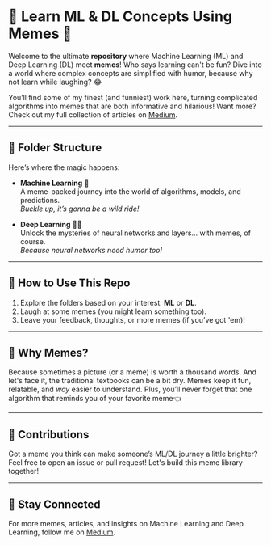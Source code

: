 # 🚀 Learn ML & DL Concepts Using Memes 🎉

Welcome to the ultimate **repository** where Machine Learning (ML) and Deep Learning (DL) meet **memes**! Who says learning can't be fun? Dive into a world where complex concepts are simplified with humor, because why not learn while laughing? 😂

You’ll find some of my finest (and funniest) work here, turning complicated algorithms into memes that are both informative and hilarious! Want more? Check out my full collection of articles on [Medium](https://medium.com/@sayemuzzamansiam).

---

## 📂 Folder Structure

Here’s where the magic happens:

- **Machine Learning** 🧠  
  A meme-packed journey into the world of algorithms, models, and predictions.  
  *Buckle up, it’s gonna be a wild ride!*

- **Deep Learning** 🧑‍💻  
  Unlock the mysteries of neural networks and layers... with memes, of course.  
  *Because neural networks need humor too!*

---

## 🎨 How to Use This Repo

1. Explore the folders based on your interest: **ML** or **DL**.
2. Laugh at some memes (you might learn something too).
3. Leave your feedback, thoughts, or more memes (if you’ve got 'em)!

---

## 🤔 Why Memes?

Because sometimes a picture (or a meme) is worth a thousand words. And let's face it, the traditional textbooks can be a bit dry. Memes keep it fun, relatable, and *way* easier to understand. Plus, you’ll never forget that one algorithm that reminds you of your favorite meme👈

---

## 📝 Contributions

Got a meme you think can make someone’s ML/DL journey a little brighter? Feel free to open an issue or pull request! Let's build this meme library together!

---

## 🌟 Stay Connected

For more memes, articles, and insights on Machine Learning and Deep Learning, follow me on [Medium](https://medium.com/@sayemuzzamansiam).
